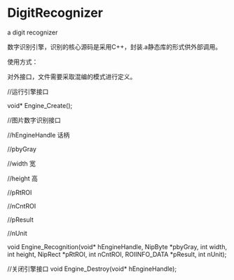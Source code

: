 # DigitRecognizer

a digit recognizer

数字识别引擎，识别的核心源码是采用C++，封装.a静态库的形式供外部调用。

使用方式：

对外接口，文件需要采取混编的模式进行定义。

//运行引擎接口

void*	Engine_Create();

//图片数字识别接口

//hEngineHandle 话柄

//pbyGray

//width 宽

//height 高

//pRtROI

//nCntROI

//pResult

//nUnit

void	Engine_Recognition(void* hEngineHandle, NipByte *pbyGray, int width, int height, NipRect *pRtROI, int nCntROI, ROIINFO_DATA *pResult, int nUnit);

//关闭引擎接口
void	Engine_Destroy(void* hEngineHandle);
